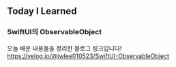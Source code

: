 ## Today I Learned
### SwiftUI의 ObservableObject

오늘 배운 내용들을 정리한 블로그 링크입니다!   
https://velog.io/@jwlee010523/SwiftUI-ObservableObject
